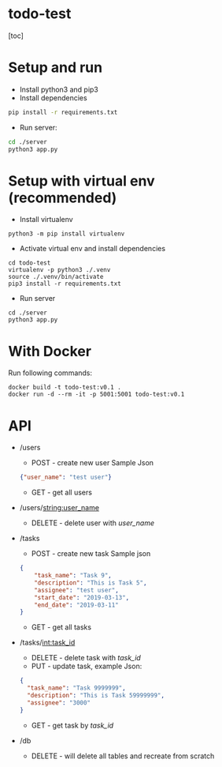 # todo-test

[toc]

# Setup and run

* Install python3 and pip3
* Install dependencies

```bash
pip install -r requirements.txt
```

* Run server:

```bash
cd ./server
python3 app.py
```

# Setup with virtual env (recommended)

* Install virtualenv

```
python3 -m pip install virtualenv
```

* Activate virtual env and install dependencies

```
cd todo-test
virtualenv -p python3 ./.venv
source ./.venv/bin/activate
pip3 install -r requirements.txt
```

* Run server

```
cd ./server
python3 app.py
```

# With Docker

Run following commands:

```
docker build -t todo-test:v0.1 .       
docker run -d --rm -it -p 5001:5001 todo-test:v0.1
```

# API

* /users
    * POST - create new user
    Sample Json
    ```json
    {"user_name": "test user"}
    ```
    * GET - get all users

* /users/<string:user_name>
    * DELETE - delete user with _user_name_

* /tasks
    * POST - create new task
    Sample json
    ```json
    {
        "task_name": "Task 9",
        "description": "This is Task 5",
        "assignee": "test user",
        "start_date": "2019-03-13",
        "end_date": "2019-03-11"
    }
    ```
    * GET - get all tasks

* /tasks/<int:task_id>
    * DELETE - delete task with _task_id_
    * PUT - update task, example Json:
    ```json
    {
      "task_name": "Task 9999999",
      "description": "This is Task 59999999",
      "assignee": "3000"
    }
    ```
    * GET - get task by _task_id_

* /db
    * DELETE - will delete all tables and recreate from scratch
